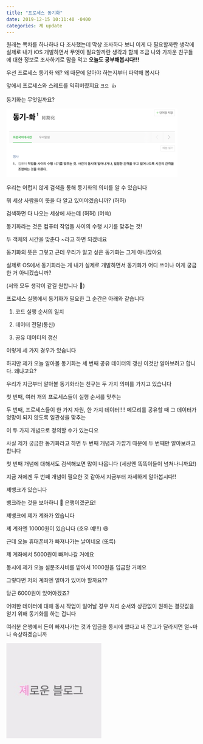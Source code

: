 ```yaml
---
title: "프로세스 동기화"
date: 2019-12-15 10:11:40 -0400
categories: 졔 update
---
```





원래는 목차를 하나하나 다 조사했는데 막상 조사하다 보니 이게 다 필요할까란 생각에 실제로 내가 iOS 개발하면서 무엇이 필요할까란 생각과 함께 조금 나와 가까운 친구들에 대한 정보로 조사하기로 맘을 먹고 **오늘도 공부해봅시다!!!**

우선 프로세스 동기화 왜? 왜 때문에 알아야 하는지부터 파악해 봅시다

앞에서 프로세스와 스레드를 익혀버렸지요 `크으 👍`

동기화는 무엇일까요?


[<img width="450" src="/assets/images/post_cs/cs01.png" alt="동기화 사전의미">](https://ko.dict.naver.com/#/entry/koko/c87745f72cd7428889a06f982a904e4a)



우리는 어렵지 않게 검색을 통해 동기화의 의미를 알 수 있습니다

뭐 세상 사람들이 뜻을 다 알고 있어야겠습니까? (허허)

검색하면 다 나오는 세상에 사는데 (허허) (머쓱)

동기화라는 것은 컴퓨터 작업들 사이의 수행 시기를 맞추는 것!

두 객체의 시간을 맞춘다 ~라고 하면 되겠네요

동기화의 뜻은 그렇고 근데 우리가 알고 싶은 동기화는 그게 아니잖아요

실제로 OS에서 동기화라는 게 내가 실제로 개발하면서 동기화가 어디 쓰이나 이게 궁금한 거 아니겠습니까?

(저와 모두 생각이 같길 원합니다 🙏)



프로세스 실행에서 동기화가 필요한 그 순간은 아래와 같습니다

1. 코드 실행 순서의 일치

2. 데이터 전달(통신)

3. 공유 데이터의 갱신

이렇게 세 가지 경우가 있습니다

하지만 제가 오늘 알아볼 동기화는 세 번째 공유 데이터의 갱신 이것만 알아보려고 합니다. 왜냐고요?

우리가 지금부터 알아볼 동기화라는 친구는 두 가지 의미를 가지고 있습니다

첫 번째, 여러 개의 프로세스들이 실행 순서를 맞추는

두 번째, 프로세스들이 한 가지 자원, 한 가지 데이터!!!! 메모리를 공유할 때 그 데이터가 엉망이 되지 않도록 일관성을 맞추는

이 두 가지 개념으로 정의할 수가 있는디요



사실 제가 궁금한 동기화라고 하면 두 번째 개념과 가깝기 때문에 두 번째만 알아보려고 합니다

첫 번째 개념에 대해서도 검색해보면 많이 나옵니다 (세상엔 똑똑이들이 넘쳐나니까요!)

지금 저에겐 두 번째 개념이 필요한 것 같아서 지금부터 자세하게 알아봅시다!!



졔뱅크가 있습니다

뱅크라는 것을 보아하니 🤔 은행이겠군요!

졔뱅크에 졔가 계좌가 있습니다

졔 계좌엔 10000원이 있습니다 (호우 예!!!) 😆

근데 오늘 휴대폰비가 빠져나가는 날이네요 (또륵)

제 계좌에서 5000원이 빠져나갈 거예요

동시에 제가 오늘 설문조사비를 받아서 1000원을 입금할 거예요

그렇다면 저의 계좌엔 얼마가 있어야 할까요??

당근 6000원이 있어야겠죠?

어떠한 데이터에 대해 동시 작업이 일어날 경우 처리 순서와 상관없이 원하는 결괏값을 얻기 위해 동기화를 하는 겁니다

여러분 은행에서 돈이 빠져나가는 것과 입금을 동시에 했다고 내 잔고가 달라지면 얼~마나 속상하겠습니까



[<img width="250" src="/assets/images/avatar.jpg" alt="졔로운블로그">](https://blog.naver.com/taerg89)
